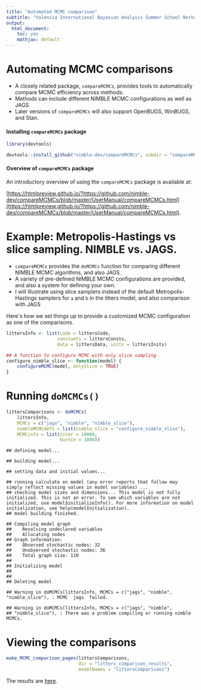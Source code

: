 ```yaml
---
title: "Automated MCMC comparison"
subtitle: "Valencia International Bayesian Analysis Summer School Workshop"
output:
  html_document:
    toc: yes
    mathjax: default
---
```






# Automating MCMC comparisons

- A closely related package, `compareMCMCs`, provides tools to automatically compare MCMC efficiency
across methods.
- Methods can include different NIMBLE MCMC configurations as well as
  JAGS
- Later versions of `compareMCMCs` will also support OpenBUGS, WinBUGS, and Stan.

#### Installing `compareMCMCs` package


```r
library(devtools)

devtools::install_github("nimble-dev/compareMCMCs", subdir = "compareMCMCs")
```

#### Overview of `compareMCMCs` package

An introductory overview of using the `compareMCMCs` package is available at:

[https://htmlpreview.github.io/?https://github.com/nimble-dev/compareMCMCs/blob/master/UserManual/compareMCMCs.html](https://htmlpreview.github.io/?https://github.com/nimble-dev/compareMCMCs/blob/master/UserManual/compareMCMCs.html).


# Example: Metropolis-Hastings vs slice sampling. NIMBLE vs. JAGS.

 - `compareMCMCs` provides the `doMCMCs` function for comparing different NIMBLE MCMC algorithms, and also JAGS.
 - A variety of pre-defined NIMBLE MCMC configurations are provided, and also a system for defining your own.
 - I will illustrate using slice samplers instead of the default
Metropolis-Hastings samplers for `a` and `b` in the litters model, and also comparison with JAGS



Here's how we set things up to provide a customized MCMC configuration as one of the comparisons.


```r
littersInfo <- list(code = littersCode,
                   constants = littersConsts,
                   data = littersData, inits = littersInits)

## A function to configure MCMC with only slice sampling
configure_nimble_slice <- function(model) {
    configureMCMC(model, onlySlice = TRUE)
}
```

# Running `doMCMCs()`


```r
littersComparisons <- doMCMCs(
    littersInfo,
    MCMCs = c("jags", "nimble", "nimble_slice"),
    nimbleMCMCdefs = list(nimble_slice = "configure_nimble_slice"),
    MCMCinfo = list(niter = 10000,
                    burnin = 1000))
```

```
## defining model...
```

```
## building model...
```

```
## setting data and initial values...
```

```
## running calculate on model (any error reports that follow may simply reflect missing values in model variables) ... 
## checking model sizes and dimensions... This model is not fully initialized. This is not an error. To see which variables are not initialized, use model$initializeInfo(). For more information on model initialization, see help(modelInitialization).
## model building finished.
```

```
## Compiling model graph
##    Resolving undeclared variables
##    Allocating nodes
## Graph information:
##    Observed stochastic nodes: 32
##    Unobserved stochastic nodes: 36
##    Total graph size: 110
## 
## Initializing model
## 
## 
## Deleting model
```

```
## Warning in doMCMCs(littersInfo, MCMCs = c("jags", "nimble", "nimble_slice"), : MCMC  jags  failed.
```

```
## Warning in doMCMCs(littersInfo, MCMCs = c("jags", "nimble",
## "nimble_slice"), : There was a problem compiling or running nimble MCMCs.
```



# Viewing the comparisons


```r
make_MCMC_comparison_pages(littersComparisons,
                           dir = "litters_comparison_results",
                           modelNames = "littersComparisons")
```

The results are [here](litters_comparison_results/littersComparisons.html).

